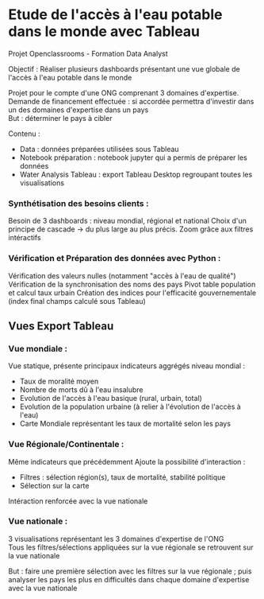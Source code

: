 # Etude de l'accès à l'eau potable dans le monde avec Tableau  

Projet Openclassrooms - Formation Data Analyst    


Objectif : Réaliser plusieurs dashboards présentant une vue globale de l'accès à l'eau potable dans le monde   

Projet pour le compte d'une ONG comprenant 3 domaines d'expertise.
Demande de financement effectuée : si accordée permettra d'investir dans un des domaines d'expertise dans un pays  
But : déterminer le pays à cibler  

Contenu :
- Data : données préparées utilisées sous Tableau
- Notebook préparation : notebook jupyter qui a permis de préparer les données
- Water Analysis Tableau : export Tableau Desktop regroupant toutes les visualisations

### Synthétisation des besoins clients : 

Besoin de 3 dashboards : niveau mondial, régional et national 
Choix d'un principe de cascade -> du plus large au plus précis. Zoom grâce aux filtres intéractifs  

### Vérification et Préparation des données avec Python : 
 
Vérification des valeurs nulles (notamment "accès à l'eau de qualité") 
Vérification de la synchronisation des noms des pays 
Pivot table population et calcul taux urbain 
Création des indices pour l'efficacité gouvernementale (index final champs calculé sous Tableau)  


## Vues Export Tableau  

### Vue mondiale : 

Vue statique, présente principaux indicateurs aggrégés niveau mondial :
- Taux de moralité moyen
- Nombre de morts dû à l'eau insalubre 
- Evolution de l'accès à l'eau basique (rural, urbain, total) 
- Evolution de la population urbaine (à relier à l'évolution de l'accès à l'eau)  
- Carte Mondiale représentant les taux de mortalité selon les pays  

### Vue Régionale/Continentale :

Même indicateurs que précédemment 
Ajoute la possibilité d'interaction : 
- Filtres : sélection région(s), taux de mortalité, stabilité politique
- Sélection sur la carte 

Intéraction renforcée avec la vue nationale 

### Vue nationale : 

3 visualisations représentant les 3 domaines d'expertise de l'ONG  
Tous les filtres/sélections appliquées sur la vue régionale se retrouvent sur la vue nationale 

But : faire une première sélection avec les filtres sur la vue régionale ; puis analyser les pays les plus en difficultés dans chaque domaine d'expertise avec la vue nationale